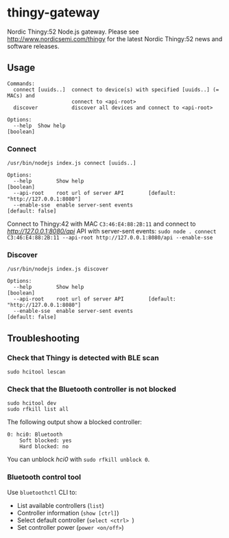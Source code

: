 # thingy-gateway

Nordic Thingy:52 Node.js gateway. Please see http://www.nordicsemi.com/thingy for the latest Nordic Thingy:52 news and software releases.

## Usage

```
Commands:
  connect [uuids..]  connect to device(s) with specified [uuids..] (= MACs) and
                     connect to <api-root>
  discover           discover all devices and connect to <api-root>

Options:
  --help  Show help                                                    [boolean]
```

### Connect

```
/usr/bin/nodejs index.js connect [uuids..]

Options:
  --help        Show help                                              [boolean]
  --api-root    root url of server API        [default: "http://127.0.0.1:8080"]
  --enable-sse  enable server-sent events                       [default: false]
```

Connect to Thingy:42 with MAC `C3:46:E4:88:2B:11` and connect to *http://127.0.0.1:8080/api* API with server-sent events:
`sudo node . connect C3:46:E4:88:2B:11 --api-root http://127.0.0.1:8080/api --enable-sse`

### Discover

```
/usr/bin/nodejs index.js discover

Options:
  --help        Show help                                              [boolean]
  --api-root    root url of server API        [default: "http://127.0.0.1:8080"]
  --enable-sse  enable server-sent events                       [default: false]
```

## Troubleshooting
### Check that Thingy is detected with BLE scan
```
sudo hcitool lescan
```
### Check that the Bluetooth controller is not blocked
```
sudo hcitool dev
sudo rfkill list all
```
The following output show a blocked controller:
```
0: hci0: Bluetooth
    Soft blocked: yes
    Hard blocked: no
```
You can unblock *hci0* with `sudo rfkill unblock 0`.

### Bluetooth control tool
Use `bluetoothctl` CLI to:
* List available controllers (`list`)
* Controller information (`show [ctrl]`)
* Select default controller (`select <ctrl> `)
* Set controller power (`power <on/off>`)
